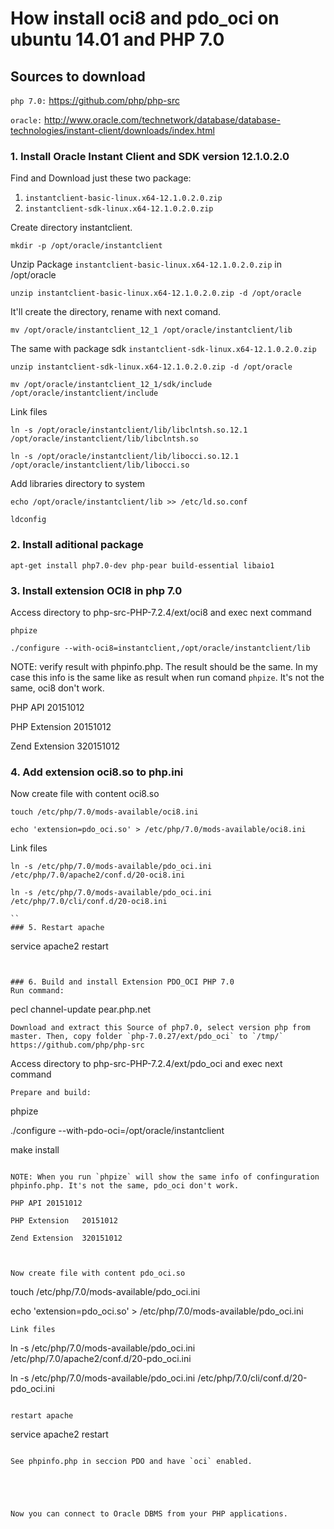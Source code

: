 # How install oci8 and pdo_oci on ubuntu 14.01 and PHP 7.0
## Sources to download
`php 7.0:` https://github.com/php/php-src

`oracle:` http://www.oracle.com/technetwork/database/database-technologies/instant-client/downloads/index.html
### 1. Install Oracle Instant Client and SDK version 12.1.0.2.0

Find and Download just these two package: 
1. `instantclient-basic-linux.x64-12.1.0.2.0.zip`
2. `instantclient-sdk-linux.x64-12.1.0.2.0.zip`

Create directory instantclient.

```
mkdir -p /opt/oracle/instantclient
``` 

Unzip Package `instantclient-basic-linux.x64-12.1.0.2.0.zip` in /opt/oracle

```
unzip instantclient-basic-linux.x64-12.1.0.2.0.zip -d /opt/oracle
```
It'll create the directory, rename with next comand.

```
mv /opt/oracle/instantclient_12_1 /opt/oracle/instantclient/lib
```

The same with package sdk `instantclient-sdk-linux.x64-12.1.0.2.0.zip`

``` 
unzip instantclient-sdk-linux.x64-12.1.0.2.0.zip -d /opt/oracle

mv /opt/oracle/instantclient_12_1/sdk/include /opt/oracle/instantclient/include
```
Link files
```
ln -s /opt/oracle/instantclient/lib/libclntsh.so.12.1 /opt/oracle/instantclient/lib/libclntsh.so

ln -s /opt/oracle/instantclient/lib/libocci.so.12.1 /opt/oracle/instantclient/lib/libocci.so
```
Add libraries directory to system
```
echo /opt/oracle/instantclient/lib >> /etc/ld.so.conf

ldconfig
```
### 2. Install aditional package
```
apt-get install php7.0-dev php-pear build-essential libaio1
```
### 3. Install extension OCI8 in php 7.0

Access directory to php-src-PHP-7.2.4/ext/oci8 and exec next command
```
phpize

./configure --with-oci8=instantclient,/opt/oracle/instantclient/lib
```
NOTE: 
verify result with phpinfo.php. The result should be the same.
In my case this info is the same like as result when run comand `phpize`. It's not the same, oci8 don't work.

PHP API	20151012

PHP Extension	20151012

Zend Extension	320151012


### 4. Add extension oci8.so to php.ini

Now create file with content oci8.so
```
touch /etc/php/7.0/mods-available/oci8.ini

echo 'extension=pdo_oci.so' > /etc/php/7.0/mods-available/oci8.ini
```
Link files
```
ln -s /etc/php/7.0/mods-available/pdo_oci.ini /etc/php/7.0/apache2/conf.d/20-oci8.ini

ln -s /etc/php/7.0/mods-available/pdo_oci.ini /etc/php/7.0/cli/conf.d/20-oci8.ini

``
### 5. Restart apache

```
service apache2 restart
```


### 6. Build and install Extension PDO_OCI PHP 7.0
Run command:
```
pecl channel-update pear.php.net
```
Download and extract this Source of php7.0, select version php from master. Then, copy folder `php-7.0.27/ext/pdo_oci` to `/tmp/`   
https://github.com/php/php-src
```
Access directory to php-src-PHP-7.2.4/ext/pdo_oci and exec next command
```
Prepare and build:
```
phpize

./configure --with-pdo-oci=/opt/oracle/instantclient

make install
```

NOTE: When you run `phpize` will show the same info of confinguration phpinfo.php. It's not the same, pdo_oci don't work.

PHP API	20151012

PHP Extension	20151012

Zend Extension	320151012



Now create file with content pdo_oci.so
```
touch /etc/php/7.0/mods-available/pdo_oci.ini

echo 'extension=pdo_oci.so' > /etc/php/7.0/mods-available/pdo_oci.ini
```
Link files
```
ln -s /etc/php/7.0/mods-available/pdo_oci.ini /etc/php/7.0/apache2/conf.d/20-pdo_oci.ini

ln -s /etc/php/7.0/mods-available/pdo_oci.ini /etc/php/7.0/cli/conf.d/20-pdo_oci.ini

```

restart apache

```
service apache2 restart
```

See phpinfo.php in seccion PDO and have `oci` enabled.





Now you can connect to Oracle DBMS from your PHP applications.
